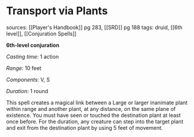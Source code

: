 # Transport via Plants
sources: [[Player's Handbook]] pg 283, [[SRD]] pg 188
tags: druid, [[6th level]], [[Conjuration Spells]]

**6th-level conjuration**

*Casting time*: 1 action

*Range*: 10 feet

*Components*: V, S

*Duration*: 1 round

This spell creates a magical link between a Large or larger inanimate plant within range and another plant, at any distance, on the same plane of existence. You must have seen or touched the destination plant at least once before. For the duration, any creature can step into the target plant and exit from the destination plant by using 5 feet of movement.
